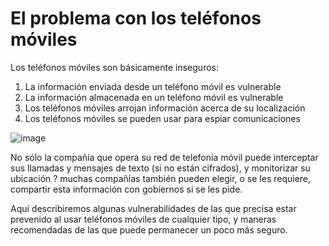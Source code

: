 [Title]: # (El problema con los teléfonos móviles)
[Order]: # (0)

# El problema con los teléfonos móviles

Los teléfonos móviles son básicamente inseguros:

1.  La información enviada desde un teléfono móvil es vulnerable
2.  La información almacenada en un teléfono móvil es vulnerable
3.  Los teléfonos móviles arrojan información acerca de su localización
4.  Los teléfonos móviles se pueden usar para espiar comunicaciones

![image](mobile1.png)

No sólo la compañía que opera su red de telefonía móvil puede interceptar sus llamadas y mensajes de texto (si no están cifrados), y monitorizar su ubicación ? muchas compañías también pueden elegir, o se les requiere, compartir esta información con gobiernos si se les pide.

Aquí describiremos algunas vulnerabilidades de las que precisa estar prevenido al usar teléfonos móviles de cualquier tipo, y maneras recomendadas de las que puede permanecer un poco más seguro.